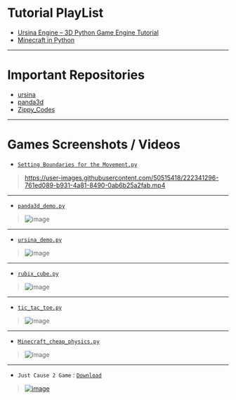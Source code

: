 
# Tutorial PlayList

- [Ursina Engine – 3D Python Game Engine Tutorial](https://www.youtube.com/watch?v=w2gu9Ah95l0&list=PLgQYnHnDxgtg-I3m01mGc5wfJwqpT9S3i&index=1)
- [Minecraft in Python](https://www.youtube.com/watch?v=vX4l-qozib8&list=PLmP1LNMzp97pQe1FiGpdOLKeWYfTMZM7n)

---------------------------------

# Important Repositories 

- [ursina](https://github.com/imvickykumar999/ursina/tree/master/samples)
- [panda3d](https://github.com/imvickykumar999/panda3d/tree/master/samples)
- [Zippy_Codes](https://github.com/imvickykumar999/Zippy_Codes)

------------------------

# Games Screenshots / Videos 

- [`Setting Boundaries for the Movement.py`](https://github.com/imvickykumar999/Ursina-Engine-Panda3D-Games/blob/main/Tutorials/Ursina%20Engine%20%E2%80%93%203D%20Python%20Game%20Engine%20Tutorial/4%20Setting%20Boundaries%20for%20the%20Movement.py#L18)

> https://user-images.githubusercontent.com/50515418/222341296-761ed089-b931-4a81-8490-0ab6b25a2fab.mp4

----------------------------

- [`panda3d_demo.py`](https://github.com/imvickykumar999/3D-Games/blob/main/panda3d_demo.py)

> ![image](https://user-images.githubusercontent.com/50515418/221864328-138d2036-29f2-4253-835a-09798fd31705.png)

--------------------

- [`ursina_demo.py`](https://github.com/imvickykumar999/3D-Games/blob/main/ursina_demo.py)

> ![image](https://user-images.githubusercontent.com/50515418/221864823-e8afa781-5c2c-4cd0-be10-c0a27a2bb7a4.png)

---------------------

- [`rubix_cube.py`](https://github.com/imvickykumar999/2D.np-Rubix-Cube/blob/master/2D%20Cube/3Dcube.py)

> ![image](https://user-images.githubusercontent.com/50515418/221870549-eb6095b4-198f-45cc-a3a6-fe17894c99f2.png)

----------------

- [`tic_tac_toe.py`](https://github.com/imvickykumar999/TIC-TAC-TOE-Game.exe/blob/main/ursina_tic_tac_toe.py)

> ![image](https://user-images.githubusercontent.com/50515418/221874169-beaec106-aeed-407e-9e71-3da78f497f17.png)

---------------------

- [`Minecraft_cheap_physics.py`](https://github.com/imvickykumar999/Ursina-Engine-Panda3D-Games/blob/main/ursina_samples/cheap_physics.py)

> ![image](https://user-images.githubusercontent.com/50515418/221924592-38de7ab9-83e5-4321-8672-49bbf8bdeba8.png)

-----------------------------

- `Just Cause 2 Game` : [`Download`](https://drive.google.com/drive/u/1/folders/1Wf_P-342R4OMO7sIQV2AHJET3h4eZe4W)

> [![image](https://user-images.githubusercontent.com/50515418/222048156-a8f4e377-e2c6-46e2-8fa5-e9654049f3ca.png)](https://youtu.be/eOtUhJXLH2Q?t=1598)


